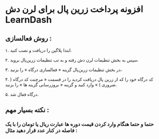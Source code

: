 # افزونه پرداخت زرین پال برای لرن دش LearnDash


## روش فعالسازی :

۱. ابتدا پلاگین را دریافت و نصب کنید.

۲. سپس به بخش تنظیمات لرن دش رفته و به تب تنظیمات زرین‌پال بروید.

۳. در بخش تنظیمات زرین‌پال گزینه « فعالسازی درگاه » را بزنید، 

۴. کد درگاه خود را که از زرین پال دریافت کردید را در قسمت « مرچنت کد درگاه ( ضروری ) » وارد کنید و گزینه « بروزرسانی گزینه ها » را بزنید.

۵. درگاه فعال شد.

## نکته بسیار مهم : 
### حتما و حتما هنگام وارد کردن قیمت دوره ها عبارت ریال یا تومان را با یک فاصله در کنار عدد قرار دهید مثال :

